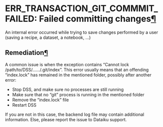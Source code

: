 ERR\_TRANSACTION\_GIT\_COMMMIT\_FAILED: Failed committing changes[¶](#err-transaction-git-commmit-failed-failed-committing-changes "Permalink to this heading")
===============================================================================================================================================================


An internal error occurred while trying to save changes performed by a user (saving a recipe, a dataset, a notebook, …)



Remediation[¶](#remediation "Permalink to this heading")
--------------------------------------------------------


A common issue is when the exception contains “Cannot lock /path/to/DSS/……/.git/index”. This error usually means that
an offending “index.lock” has remained in the mentioned folder, possibly after another error:


* Stop DSS, and make sure no processes are still running
* Make sure that no “git” process is running in the mentioned folder
* Remove the “index.lock” file
* Restart DSS


If you are not in this case, the backend log file may contain additional information. Else, please report the issue to Dataiku support.